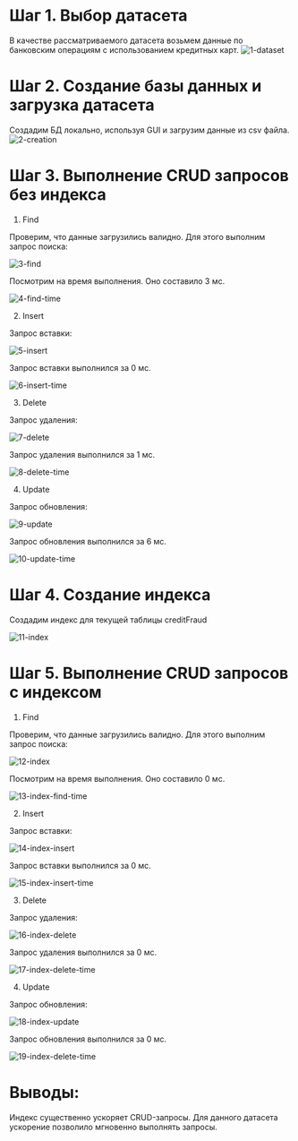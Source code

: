 # Шаг 1. Выбор датасета

В качестве рассматриваемого датасета возьмем данные по банковским операциям с использованием кредитных карт.
![1-dataset](pics/1-dataset.png)

# Шаг 2. Создание базы данных и загрузка датасета

Создадим БД локально, используя GUI и загрузим данные из csv файла.
![2-creation](pics/2-creation.png)

# Шаг 3. Выполнение CRUD запросов без индекса

1. Find

Проверим, что данные загрузились валидно. Для этого выполним запрос поиска:

![3-find](pics/3-find.png)

Посмотрим на время выполнения. Оно составило 3 мс.

![4-find-time](pics/4-find-time.png)

2. Insert

Запрос вставки:

![5-insert](pics/5-insert.png)

Запрос вставки выполнился за 0 мс.

![6-insert-time](pics/6-insert-time.png)

3. Delete

Запрос удаления:

![7-delete](pics/7-delete.png)

Запрос удаления выполнился за 1 мс.

![8-delete-time](pics/8-delete-time.png)

4. Update

Запрос обновления:

![9-update](pics/9-update.png)

Запрос обновления выполнился за 6 мс.

![10-update-time](pics/10-update-time.png)

# Шаг 4. Создание индекса

Создадим индекс для текущей таблицы creditFraud

![11-index](pics/11-index.png)

# Шаг 5. Выполнение CRUD запросов с индексом

1. Find

Проверим, что данные загрузились валидно. Для этого выполним запрос поиска:

![12-index](pics/12-index.png)

Посмотрим на время выполнения. Оно составило 0 мс.

![13-index-find-time](pics/4-find-time.png)

2. Insert

Запрос вставки:

![14-index-insert](pics/14-index-insert.png)

Запрос вставки выполнился за 0 мс.

![15-index-insert-time](pics/15-index-insert-time.png)

3. Delete

Запрос удаления:

![16-index-delete](pics/16-index-delete.png)

Запрос удаления выполнился за 0 мс.

![17-index-delete-time](pics/17-index-delete-time.png)

4. Update

Запрос обновления:

![18-index-update](pics/18-index-update.png)

Запрос обновления выполнился за 0 мс.

![19-index-delete-time](pics/19-index-delete-time.png)

# Выводы:

Индекс существенно ускоряет CRUD-запросы. Для данного датасета ускорение позволило мгновенно выполнять запросы.